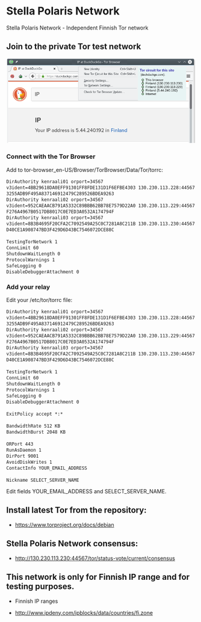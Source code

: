 # Stella Polaris Network
Stella Polaris Network - Independent Finnish Tor network

## Join to the private Tor test network

![Alt text](/images/TheTorBrowser.png?raw=true "The Tor Browser")

### Connect with the Tor Browser

Add to tor-browser_en-US/Browser/TorBrowser/Data/Tor/torrc:

```
DirAuthority kenraali01 orport=34567 v3ident=4BB29618DA0EFF91301FF8FDE131D1F6EFBE4303 130.230.113.228:44567 3255ADB9F495A837146912479C289526BDEA9263
DirAuthority kenraali02 orport=34567 v3ident=952CAEAACB791A5332C89BBB62BB78E7579D22A0 130.230.113.229:44567 F276A4967B0517DB8017C0E7ED3A0532A174794F
DirAuthority kenraali03 orport=34567 v3ident=8B3B4695F20CFA2C7092549A25C0C7281A8C211B 130.230.113.230:44567 D40CE1A908747BD3F429D6D43BC7546072DCE88C

TestingTorNetwork 1
ConnLimit 60
ShutdownWaitLength 0
ProtocolWarnings 1
SafeLogging 0
DisableDebuggerAttachment 0
```

### Add your relay

Edit your /etc/tor/torrc file:

```
DirAuthority kenraali01 orport=34567 v3ident=4BB29618DA0EFF91301FF8FDE131D1F6EFBE4303 130.230.113.228:44567 3255ADB9F495A837146912479C289526BDEA9263
DirAuthority kenraali02 orport=34567 v3ident=952CAEAACB791A5332C89BBB62BB78E7579D22A0 130.230.113.229:44567 F276A4967B0517DB8017C0E7ED3A0532A174794F
DirAuthority kenraali03 orport=34567 v3ident=8B3B4695F20CFA2C7092549A25C0C7281A8C211B 130.230.113.230:44567 D40CE1A908747BD3F429D6D43BC7546072DCE88C

TestingTorNetwork 1
ConnLimit 60
ShutdownWaitLength 0
ProtocolWarnings 1
SafeLogging 0
DisableDebuggerAttachment 0

ExitPolicy accept *:*

BandwidthRate 512 KB
BandwidthBurst 2048 KB

ORPort 443
RunAsDaemon 1
DirPort 9001
AvoidDiskWrites 1
ContactInfo YOUR_EMAIL_ADDRESS

Nickname SELECT_SERVER_NAME
```

Edit fields YOUR_EMAIL_ADDRESS and SELECT_SERVER_NAME.

## Install latest Tor from the repository:

* https://www.torproject.org/docs/debian

## Stella Polaris Network consensus:

* http://130.230.113.230:44567/tor/status-vote/current/consensus

## This network is only for Finnish IP range and for testing purposes.

* Finnish IP ranges

* http://www.ipdeny.com/ipblocks/data/countries/fi.zone
